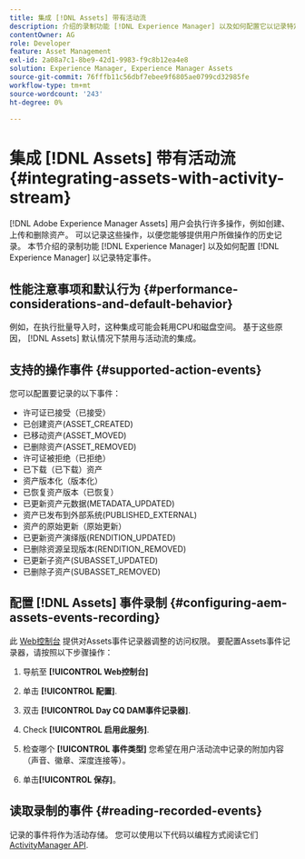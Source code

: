 ```yaml
---
title: 集成 [!DNL Assets] 带有活动流
description: 介绍的录制功能 [!DNL Experience Manager] 以及如何配置它以记录特定事件。
contentOwner: AG
role: Developer
feature: Asset Management
exl-id: 2a08a7c1-8be9-42d1-9983-f9c8b12ea4e8
solution: Experience Manager, Experience Manager Assets
source-git-commit: 76fffb11c56dbf7ebee9f6805ae0799cd32985fe
workflow-type: tm+mt
source-wordcount: '243'
ht-degree: 0%

---
```


# 集成 [!DNL Assets] 带有活动流 {#integrating-assets-with-activity-stream}

[!DNL Adobe Experience Manager Assets] 用户会执行许多操作，例如创建、上传和删除资产。 可以记录这些操作，以便您能够提供用户所做操作的历史记录。 本节介绍的录制功能 [!DNL Experience Manager] 以及如何配置 [!DNL Experience Manager] 以记录特定事件。

## 性能注意事项和默认行为 {#performance-considerations-and-default-behavior}

例如，在执行批量导入时，这种集成可能会耗用CPU和磁盘空间。 基于这些原因， [!DNL Assets] 默认情况下禁用与活动流的集成。

## 支持的操作事件 {#supported-action-events}

您可以配置要记录的以下事件：

* 许可证已接受（已接受）
* 已创建资产(ASSET_CREATED)
* 已移动资产(ASSET_MOVED)
* 已删除资产(ASSET_REMOVED)
* 许可证被拒绝（已拒绝）
* 已下载（已下载）资产
* 资产版本化（版本化）
* 已恢复资产版本（已恢复）
* 已更新资产元数据(METADATA_UPDATED)
* 资产已发布到外部系统(PUBLISHED_EXTERNAL)
* 资产的原始更新（原始更新）
* 已更新资产演绎版(RENDITION_UPDATED)
* 已删除资源呈现版本(RENDITION_REMOVED)
* 已更新子资产(SUBASSET_UPDATED)
* 已删除子资产(SUBASSET_REMOVED)

## 配置 [!DNL Assets] 事件录制 {#configuring-aem-assets-events-recording}

此 [Web控制台](/help/sites-deploying/configuring-osgi.md) 提供对Assets事件记录器调整的访问权限。 要配置Assets事件记录器，请按照以下步骤操作：

1. 导航至 **[!UICONTROL Web控制台]**

1. 单击 **[!UICONTROL 配置]**.

1. 双击 **[!UICONTROL Day CQ DAM事件记录器]**.

1. Check **[!UICONTROL 启用此服务]**.

1. 检查哪个 **[!UICONTROL 事件类型]** 您希望在用户活动流中记录的附加内容（声音、徽章、深度连接等）。

1. 单击&#x200B;**[!UICONTROL 保存]**。

## 读取录制的事件 {#reading-recorded-events}

记录的事件将作为活动存储。 您可以使用以下代码以编程方式阅读它们 [ActivityManager API](https://developer.adobe.com/experience-manager/reference-materials/6-5/javadoc/com/adobe/granite/activitystreams/ActivityManager.html).
